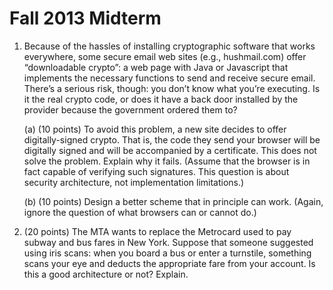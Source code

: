 # Fall 2013 Midterm

1. Because of the hassles of installing cryptographic software that works everywhere, some secure email
web sites (e.g., hushmail.com) offer “downloadable crypto”: a web page with Java or Javascript that implements the necessary functions to send and receive secure email. There’s a serious risk, though: you don’t know what you’re executing. Is it the real crypto code, or does it have a back door installed by the provider because the government ordered them to?

    (a) (10 points) To avoid this problem, a new site decides to offer digitally-signed crypto. That is, the
code they send your browser will be digitally signed and will be accompanied by a certificate. This does not solve the problem. Explain why it fails. (Assume that the browser is in fact capable of verifying such signatures. This question is about security architecture, not implementation
limitations.)

    (b) (10 points) Design a better scheme that in principle can work. (Again, ignore the question of what
browsers can or cannot do.)

2. (20 points) The MTA wants to replace the Metrocard used to pay subway and bus fares in New York. Suppose that someone suggested using iris scans: when you board a bus or enter a turnstile, something scans your eye and deducts the appropriate fare from your account. Is this a good architecture or not?
Explain.
